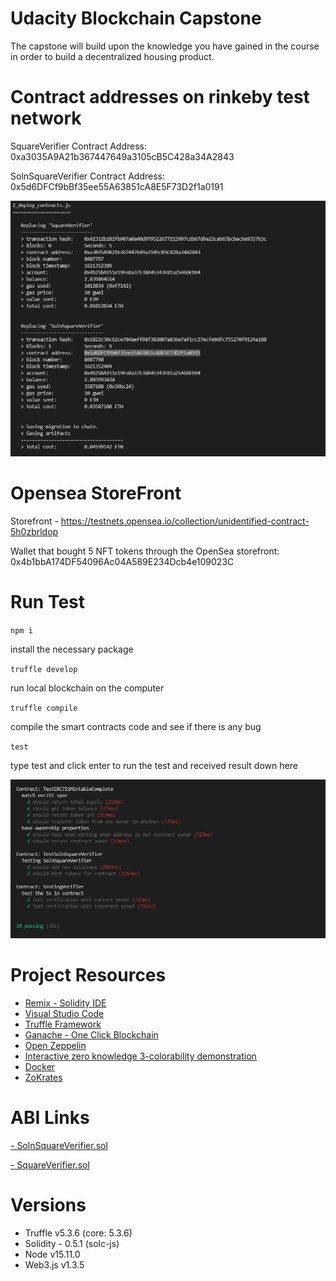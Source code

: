 # Udacity Blockchain Capstone

The capstone will build upon the knowledge you have gained in the course in order to build a decentralized housing product. 

# Contract addresses on rinkeby test network

SquareVerifier Contract Address: 0xa3035A9A21b367447649a3105cB5C428a34A2843

SolnSquareVerifier Contract Address: 0x5d6DFCf9bBf35ee55A63851cA8E5F73D2f1a0191

![](Contract%20addresses.PNG)

# Opensea StoreFront

Storefront - https://testnets.opensea.io/collection/unidentified-contract-5h0zbrldop

Wallet that bought 5 NFT tokens through the OpenSea storefront: 0x4b1bbA174DF54096Ac04A589E234Dcb4e109023C

# Run Test

`npm i`

install the necessary package

`truffle develop`

run local blockchain on the computer

`truffle compile` 

compile the smart contracts code and see if there is any bug

`test`

type test and click enter to run the test and received result down here

![](testpassed.PNG)

# Project Resources

* [Remix - Solidity IDE](https://remix.ethereum.org/)
* [Visual Studio Code](https://code.visualstudio.com/)
* [Truffle Framework](https://truffleframework.com/)
* [Ganache - One Click Blockchain](https://truffleframework.com/ganache)
* [Open Zeppelin ](https://openzeppelin.org/)
* [Interactive zero knowledge 3-colorability demonstration](http://web.mit.edu/~ezyang/Public/graph/svg.html)
* [Docker](https://docs.docker.com/install/)
* [ZoKrates](https://github.com/Zokrates/ZoKrates)

# ABI Links

[- SolnSquareVerifier.sol](https://github.com/MuhdRaffiq/zk-RealEstate-token/blob/master2/build/contracts/SolnSquareVerifier.json)



[- SquareVerifier.sol](https://github.com/MuhdRaffiq/zk-RealEstate-token/blob/master2/build/contracts/SquareVerifier.json)

# Versions

* Truffle v5.3.6 (core: 5.3.6)
* Solidity - 0.5.1 (solc-js)
* Node v15.11.0
* Web3.js v1.3.5
